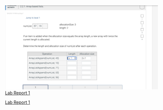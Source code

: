 
![Image](Zybooks.png)
[Lab Report 1](lab-report-1-week-2.html)


[Lab Report 1](https://AleksandraStashkova.github.io/cse15l-lab-reports/lab-report-1-week-2.html)